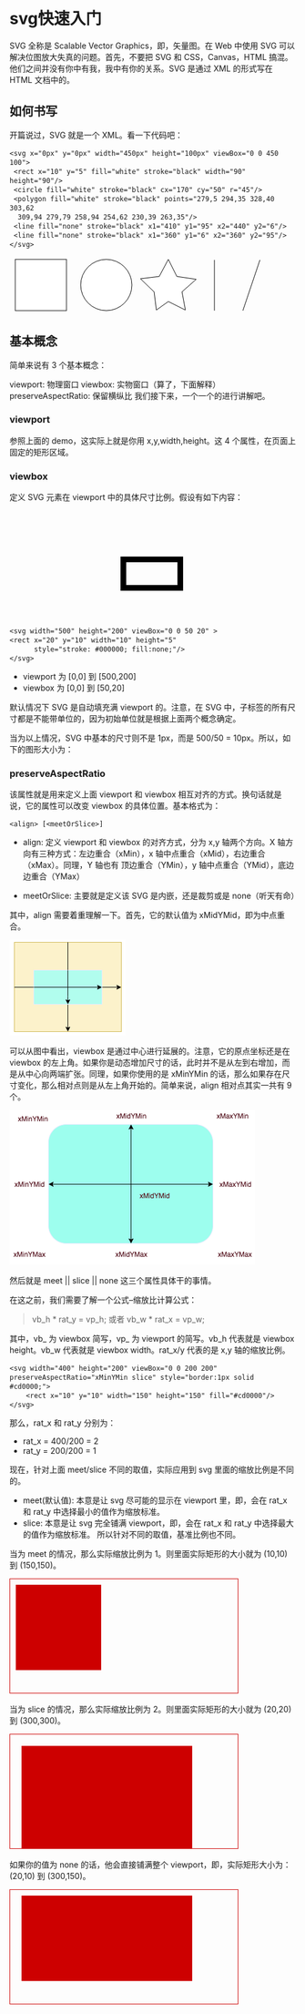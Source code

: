 # svg快速入门

SVG 全称是 Scalable Vector Graphics，即，矢量图。在 Web 中使用 SVG 可以解决位图放大失真的问题。首先，不要把 SVG 和 CSS，Canvas，HTML 搞混。他们之间并没有你中有我，我中有你的关系。SVG 是通过 XML 的形式写在 HTML 文档中的。

## 如何书写
开篇说过，SVG 就是一个 XML。看一下代码吧：

    <svg x="0px" y="0px" width="450px" height="100px" viewBox="0 0 450 100">
     <rect x="10" y="5" fill="white" stroke="black" width="90" height="90"/>
     <circle fill="white" stroke="black" cx="170" cy="50" r="45"/>
     <polygon fill="white" stroke="black" points="279,5 294,35 328,40 303,62
      309,94 279,79 258,94 254,62 230,39 263,35"/>
     <line fill="none" stroke="black" x1="410" y1="95" x2="440" y2="6"/>
     <line fill="none" stroke="black" x1="360" y1="6" x2="360" y2="95"/>
    </svg>
<svg x="0px" y="0px" width="450px" height="100px" viewBox="0 0 450 100">
     <rect x="10" y="5" fill="white" stroke="black" width="90" height="90"/>
     <circle fill="white" stroke="black" cx="170" cy="50" r="45"/>
     <polygon fill="white" stroke="black" points="279,5 294,35 328,40 303,62
      309,94 279,79 258,94 254,62 230,39 263,35"/>
     <line fill="none" stroke="black" x1="410" y1="95" x2="440" y2="6"/>
     <line fill="none" stroke="black" x1="360" y1="6" x2="360" y2="95"/>
</svg>

## 基本概念
简单来说有 3 个基本概念：

viewport: 物理窗口
viewbox: 实物窗口（算了，下面解释）
preserveAspectRatio: 保留横纵比
我们接下来，一个一个的进行讲解吧。

### viewport
参照上面的 demo，这实际上就是你用 x,y,width,height。这 4 个属性，在页面上固定的矩形区域。

### viewbox 
定义 SVG 元素在 viewport 中的具体尺寸比例。假设有如下内容：
<svg width="500" height="200" viewBox="0 0 50 20" >
 <rect x="20" y="10" width="10" height="5"
          style="stroke: #000000; fill:none;"/>
</svg>

    <svg width="500" height="200" viewBox="0 0 50 20" >
    <rect x="20" y="10" width="10" height="5"
          style="stroke: #000000; fill:none;"/>
    </svg>  
* viewport 为 [0,0] 到 [500,200]
* viewbox 为 [0,0] 到 [50,20]

默认情况下 SVG 是自动填充满 viewport 的。注意，在 SVG 中，子标签的所有尺寸都是不能带单位的，因为初始单位就是根据上面两个概念确定。

当为以上情况，SVG 中基本的尺寸则不是 1px，而是 500/50 = 10px。所以，如下的图形大小为：

### preserveAspectRatio  

该属性就是用来定义上面 viewport 和 viewbox 相互对齐的方式。换句话就是说，它的属性可以改变 viewbox 的具体位置。基本格式为：

    <align> [<meetOrSlice>]

* align: 定义 viewport 和 viewbox 的对齐方式，分为 x,y 轴两个方向。X 轴方向有三种方式：左边重合（xMin），x 轴中点重合（xMid），右边重合（xMax）。同理，Y 轴也有 顶边重合（YMin），y 轴中点重合（YMid），底边边重合（YMax）

* meetOrSlice: 主要就是定义该 SVG 是内嵌，还是裁剪或是 none（听天有命）

其中，align 需要着重理解一下。首先，它的默认值为 xMidYMid，即为中点重合。

![xMidYMid](imgs/image.png)

可以从图中看出，viewbox 是通过中心进行延展的。注意，它的原点坐标还是在 viewbox 的左上角。如果你是动态增加尺寸的话，此时并不是从左到右增加，而是从中心向两端扩张。同理，如果你使用的是 xMinYMin 的话，那么如果存在尺寸变化，那么相对点则是从左上角开始的。简单来说，align 相对点其实一共有 9 个。 

![xMidYMid](imgs/pers.png)   

然后就是 meet || slice || none 这三个属性具体干的事情。

在这之前，我们需要了解一个公式–缩放比计算公式：

> vb_h * rat_y = vp_h; 或者 vb_w * rat_x = vp_w;

其中，vb_ 为 viewbox 简写，vp_ 为 viewport 的简写。vb_h 代表就是 viewbox height。vb_w 代表就是 viewbox width。rat_x/y 代表的是 x,y 轴的缩放比例。

    <svg width="400" height="200" viewBox="0 0 200 200" preserveAspectRatio="xMinYMin slice" style="border:1px solid #cd0000;">
        <rect x="10" y="10" width="150" height="150" fill="#cd0000"/>
    </svg>
那么，rat_x 和 rat_y 分别为：

* rat_x = 400/200 = 2
* rat_y = 200/200 = 1

现在，针对上面 meet/slice 不同的取值，实际应用到 svg 里面的缩放比例是不同的。

* meet(默认值): 本意是让 svg 尽可能的显示在 viewport 里，即，会在 rat_x 和 rat_y 中选择最小的值作为缩放标准。
* slice: 本意是让 svg 完全铺满 viewport，即，会在 rat_x 和 rat_y 中选择最大的值作为缩放标准。
所以针对不同的取值，基准比例也不同。

当为 meet 的情况，那么实际缩放比例为 1。则里面实际矩形的大小就为 (10,10) 到 (150,150)。    

<svg width="400" height="200" viewBox="0 0 200 200" preserveAspectRatio="xMinYMin meet" style="border:1px solid #cd0000;">
    <rect x="10" y="10" width="150" height="150" fill="#cd0000"/>
</svg>

当为 slice 的情况，那么实际缩放比例为 2。则里面实际矩形的大小就为 (20,20) 到 (300,300)。

<svg width="400" height="200" viewBox="0 0 200 200" preserveAspectRatio="xMinYMin slice" style="border:1px solid #cd0000;">
    <rect x="10" y="10" width="150" height="150" fill="#cd0000"/>
</svg>

如果你的值为 none 的话，他会直接铺满整个 viewport，即，实际矩形大小为：(20,10) 到 (300,150)。

<svg width="400" height="200" viewBox="0 0 200 200"  preserveAspectRatio="none"  style="border:1px solid #cd0000;">
    <rect x="10" y="10" width="150" height="150" fill="#cd0000"/>
</svg>
